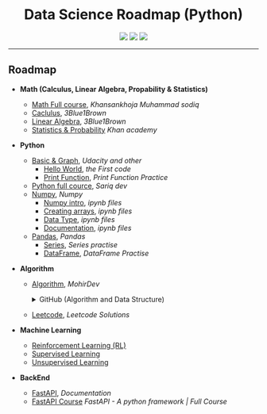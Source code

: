 <p align="center"><h1 align="center">Data Science Roadmap (Python)</h1></p>


<p align="center">
<a href="https://www.linkedin.com/in/bekhruz-nutfilloyev/"><img src="https://img.shields.io/badge/-Linkedin-white?style=flat-square&logo=Linkedin&logoColor=blue&link=https://github.com/yoshlikmedia"/></a> 
<a href="https://t.me/yoshlik_media"><img src="https://img.shields.io/badge/-Telegram-blue?style=flat-square&logo=Telegram&logoColor=white&link=https://t.me/yoshlik_media"/></a>
<a href="mailto:yoshlikmedia@gmail.com"><img src="https://img.shields.io/badge/-Gmail-c14438?style=flat-square&logo=Gmail&logoColor=white&link=mailto:yoshlikmedia@gmail.com"/></a>
</p>

---

## Roadmap
- **Math (Calculus, Linear Algebra, Propability & Statistics)** 
  - [Math Full course](https://www.youtube.com/channel/UCda9QEYs_hh6L12phUWNoNg/), *Khansankhoja Muhammad sodiq*
  - [Caclulus](https://youtube.com/playlist?list=PLZHQObOWTQDMsr9K-rj53DwVRMYO3t5Yr), *3Blue1Brown*
  - [Linear Algebra](https://youtube.com/playlist?list=PLZHQObOWTQDPD3MizzM2xVFitgF8hE_ab), *3Blue1Brown*
  - [Statistics & Probability](https://www.khanacademy.org/math/statistics-probability) _Khan academy_

- **Python**
  - [Basic & Graph](https://classroom.udacity.com/nanodegrees/nd004-1mac-v2/), _Udacity and other_ 
    - [Hello World](Python/basic), *the First code*
    - [Print Function](Python/print), *Print Function Practice*
  - [Python full cource](https://python.sariq.dev/), _Sariq dev_
  - [Numpy](https://ai.mohirdev.uz/courses/ds/lesson/numpy-bilan-tanishamiz/), _Numpy_
    - [Numpy intro](Python/numpy/#0_numpy_intro.ipynb), _ipynb files_
    - [Creating arrays](Python/numpy/#01_Creating_arrays.ipynb), _ipynb files_
    - [Data Type](Python/numpy/#2_data_type.ipynb), _ipynb files_
    - [Documentation](Python/numpy/Numpy_Documentation.ipynb), _ipynb files_
  - [Pandas](https://ai.mohirdev.uz/courses/ds/lesson/series-malumotlar-tuzilmasi/), _Pandas_
    - [Series](Python/pandas/DataFrame), _Series practise_
    - [DataFrame](Python/pandas/Series), _DataFrame Practise_
  
- **Algorithm**
  - [Algorithm](https://mohirdev.uz/courses/algoritmlar/), _MohirDev_
    <details>
      <summary>GitHub (Algorithm and Data Structure)</summary>
      <ul>
        <li><a href="Algorithm/01-algorithm">Factorial</a>
        <li><a href="Algorithm/02-algorithm">Linear & binary search</a>
        <li><a href="Algorithm/03-algorithm">Linked List</a>
      </ul>
    </details>
    
  - [Leetcode](https://github.com/YoshlikMedia/LeetCode), _Leetcode Solutions_
  
- **Machine Learning**
  - [Reinforcement Learning (RL)]()
  - [Supervised Learning]()
  - [Unsupervised Learning]()
  
- **BackEnd**
  - [FastAPI](https://fastapi.tiangolo.com/), _Documentation_
  - [FastAPI Course](https://youtu.be/7t2alSnE2-I) _FastAPI - A python framework | Full Course_